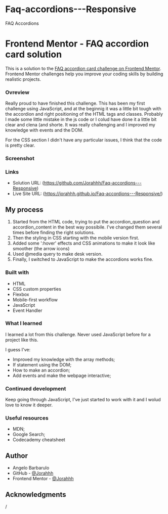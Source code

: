 # Faq-accordions---Responsive
FAQ Accordions


# Frontend Mentor - FAQ accordion card solution

This is a solution to the [FAQ accordion card challenge on Frontend Mentor](https://www.frontendmentor.io/challenges/faq-accordion-card-XlyjD0Oam). Frontend Mentor challenges help you improve your coding skills by building realistic projects. 


### Ovreview

Really proud to have finished this challenge. 
This has been my first challenge using JavaScript, and at the beginnig it was a little bit tough with the accordion and right positioning of the HTML tags and classes. Probably I made some little mistake in the js code or I colud have done it a little bit clear and clena (and shorte. 
It was really challenging and I improved my knowledge with events and the DOM.

For the CSS section I didn't have any particular issues, I think that the code is pretty clear. 

### Screenshot


### Links

- Solution URL: (https://github.com/Jorahhh/Faq-accordions---Responsive)
- Live Site URL: (https://jorahhh.github.io/Faq-accordions---Responsive/)

## My process

1) Started from the HTML code, trying to put the accordion_question and accordion_content in the best way possibile. I've changed them several times before finding the right solutions.
2) Then the styling in CSS starting with the mobile version first.
3) Added some ':hover' effects and CSS animations to make it look like smoother (the arrow icons)
4) Used @media query to make desk version.
5) Finally, I switched to JavaScript to make the accordions works fine.


### Built with

- HTML
- CSS custom properties
- Flexbox
- Mobile-first workflow
- JavaScript
- Event Handler


### What I learned

I learned a lot from this challenge. Never used JavaScript before for a project like this. 

I guess I've:

- Improved my knowledge with the array methods;
- If statement using the DOM;
- How to make an accordion;
- Add events and make the webpage interactive;


### Continued development

Keep going through JavaScript, I've just started to work with it and I wolud love to know it deeper.


### Useful resources

- MDN;
- Google Search;
- Codecademy cheatsheet

## Author

- Angelo Barbarulo
- GitHub - [@Jorahhh](https://github.com/Jorahhh)
- Frontend Mentor - [@Jorahhh](https://www.frontendmentor.io/profile/Jorahhh)


## Acknowledgments

/
